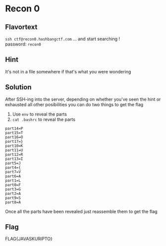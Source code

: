 # Recon 0

## Flavortext
`ssh ctf@recon0.hashbangctf.com` ... and start searching !  
password: `recon0`  


## Hint
It's not in a file somewhere if that's what you were wondering


## Solution
After SSH-ing into the server, depending on whether you've seen the hint or exhausted all other posibilities
you can do two things to get the flag
1.  Use `env` to reveal the parts
2.  `cat .bashrc` to reveal the parts

```
part14=P
part15=T
part16=O
part17=}
part10=K
part11=U
part12=R
part13=I
part5=J
part4={
part7=V
part6=A
part1=L
part0=F
part3=G
part2=A
part9=S
part8=A
```
Once all the parts have been revealed just reassemble them to get the flag 


## Flag
FLAG{JAVASKURIPTO}


